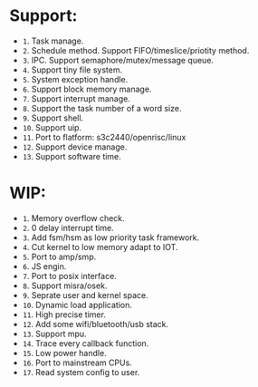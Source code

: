 Support:
==============
- `1`. Task manage.
- `2`. Schedule method. Support FIFO/timeslice/priotity method.
- `3`. IPC. Support semaphore/mutex/message queue.
- `4`. Support tiny file system.
- `5`. System exception handle.
- `6`. Support block memory manage.
- `7`. Support interrupt manage.
- `8`. Support the task number of a word size.
- `9`. Support shell.
- `10`. Support uip.
- `11`. Port to flatform: s3c2440/openrisc/linux
- `12`. Support device manage.
- `13`. Support software time.

WIP:
=================
- `1`. Memory overflow check.
- `2`. 0 delay interrupt time.
- `3`. Add fsm/hsm as low priority task framework.
- `4`. Cut kernel to low memory adapt to IOT.
- `5`. Port to amp/smp.
- `6`. JS engin.
- `7`. Port to posix interface.
- `8`. Support misra/osek.
- `9`. Seprate user and kernel space.
- `10`. Dynamic load application.
- `11`. High precise timer.
- `12`. Add some wifi/bluetooth/usb stack.
- `13`. Support mpu.
- `14`. Trace every callback function.
- `15`. Low power handle.
- `16`. Port to mainstream CPUs.
- `17`. Read system config to user.
